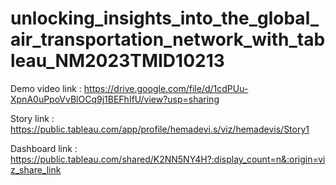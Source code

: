 # unlocking_insights_into_the_global_air_transportation_network_with_tableau_NM2023TMID10213

Demo video link : https://drive.google.com/file/d/1cdPUu-XpnA0uPpoVvBlOCq9j1BEFhIfU/view?usp=sharing

Story link      : https://public.tableau.com/app/profile/hemadevi.s/viz/hemadevis/Story1

Dashboard link  : https://public.tableau.com/shared/K2NN5NY4H?:display_count=n&:origin=viz_share_link

